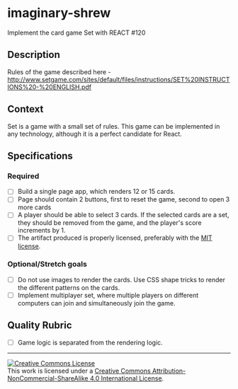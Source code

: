 # imaginary-shrew
Implement the card game Set with REACT #120


## Description
Rules of the game described here - http://www.setgame.com/sites/default/files/instructions/SET%20INSTRUCTIONS%20-%20ENGLISH.pdf

## Context
Set is a game with a small set of rules. This game can be implemented in any technology, although it is a perfect candidate for React. 

## Specifications


### Required
- [ ] Build a single page app, which renders 12 or 15 cards.
- [ ] Page should contain 2 buttons, first to reset the game, second to open 3 more cards 
- [ ] A player should be able to select 3 cards. If the selected cards are a set, they should be removed from the game, and the player's score increments by 1.
- [ ] The artifact produced is properly licensed, preferably with the [MIT license][mit-license].

### Optional/Stretch goals
- [ ] Do not use images to render the cards. Use CSS shape tricks to render the different patterns on the cards.
- [ ] Implement multiplayer set, where multiple players on different computers can join and simultaneously join the game. 

## Quality Rubric
- [ ] Game logic is separated from the rendering logic.

---

<!-- LICENSE -->

<a rel="license" href="http://creativecommons.org/licenses/by-nc-sa/4.0/"><img alt="Creative Commons License" style="border-width:0" src="https://i.creativecommons.org/l/by-nc-sa/4.0/80x15.png" /></a>
<br />This work is licensed under a <a rel="license" href="http://creativecommons.org/licenses/by-nc-sa/4.0/">Creative Commons Attribution-NonCommercial-ShareAlike 4.0 International License</a>.

[mit-license]: https://opensource.org/licenses/MIT
